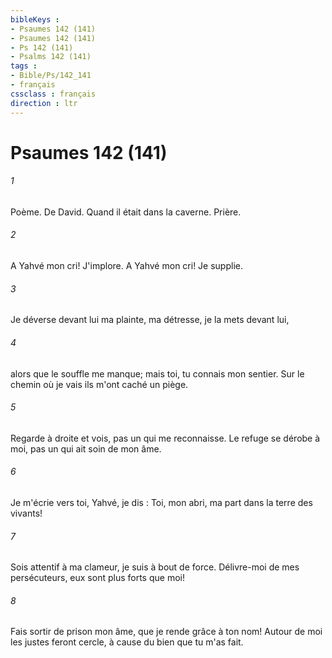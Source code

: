 ```yaml
---
bibleKeys : 
- Psaumes 142 (141)
- Psaumes 142 (141)
- Ps 142 (141)
- Psalms 142 (141)
tags : 
- Bible/Ps/142_141
- français
cssclass : français
direction : ltr
---
```


# Psaumes 142 (141)

###### 1
Poème. De David. Quand il était dans la caverne. Prière.
###### 2
A Yahvé mon cri! J'implore. A Yahvé mon cri! Je supplie.
###### 3
Je déverse devant lui ma plainte, ma détresse, je la mets devant lui,
###### 4
alors que le souffle me manque; mais toi, tu connais mon sentier. Sur le chemin où je vais ils m'ont caché un piège.
###### 5
Regarde à droite et vois, pas un qui me reconnaisse. Le refuge se dérobe à moi, pas un qui ait soin de mon âme.
###### 6
Je m'écrie vers toi, Yahvé, je dis : Toi, mon abri, ma part dans la terre des vivants!
###### 7
Sois attentif à ma clameur, je suis à bout de force. Délivre-moi de mes persécuteurs, eux sont plus forts que moi!
###### 8
Fais sortir de prison mon âme, que je rende grâce à ton nom! Autour de moi les justes feront cercle, à cause du bien que tu m'as fait.
